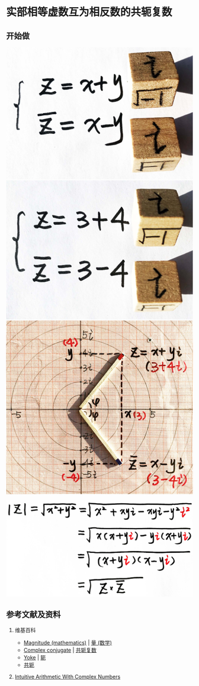 # 实部相等虚数互为相反数的共轭复数

## 开始做

![](/images/复数分析/实部相等虚数互为相反数的共轭复数/1a1.jpg)
![](/images/复数分析/实部相等虚数互为相反数的共轭复数/1a2.jpg)
![](/images/复数分析/实部相等虚数互为相反数的共轭复数/1a3.jpg)

![](/images/复数分析/实部相等虚数互为相反数的共轭复数/2a1.jpg)

## 参考文献及资料

1. 维基百科
	- [Magnitude (mathematics)](hhttps://en.wikipedia.org/wiki/Magnitude_(mathematics)) | [量 (数学)](https://zh.wikipedia.org/wiki/%E9%87%8F_(%E6%95%B0%E5%AD%A6)) 
	- [Complex conjugate](https://en.wikipedia.org/wiki/Complex_conjugate) | [共轭复数](https://zh.wikipedia.org/wiki/%E5%85%B1%E8%BD%AD%E5%A4%8D%E6%95%B0) 
	- [Yoke](https://en.wikipedia.org/wiki/Yoke) | [轭](https://zh.wikipedia.org/wiki/%E8%BB%9B) 
	- [共轭](https://zh.wikipedia.org/wiki/%E5%85%B1%E8%BD%AD) 

2. [Intuitive Arithmetic With Complex Numbers](https://betterexplained.com/articles/intuitive-arithmetic-with-complex-numbers/)